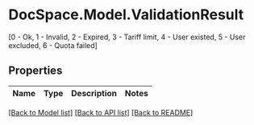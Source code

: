 # DocSpace.Model.ValidationResult
[0 - Ok, 1 - Invalid, 2 - Expired, 3 - Tariff limit, 4 - User existed, 5 - User excluded, 6 - Quota failed]

## Properties

Name | Type | Description | Notes
------------ | ------------- | ------------- | -------------

[[Back to Model list]](../README.md#documentation-for-models) [[Back to API list]](../README.md#documentation-for-api-endpoints) [[Back to README]](../README.md)

